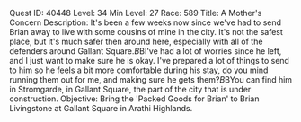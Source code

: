 Quest ID: 40448
Level: 34
Min Level: 27
Race: 589
Title: A Mother's Concern
Description: It's been a few weeks now since we've had to send Brian away to live with some cousins of mine in the city. It's not the safest place, but it's much safer then around here, especially with all of the defenders around Gallant Square.$B$BI've had a lot of worries since he left, and I just want to make sure he is okay. I've prepared a lot of things to send to him so he feels a bit more comfortable during his stay, do you mind running them out for me, and making sure he gets them?$B$BYou can find him in Stromgarde, in Gallant Square, the part of the city that is under construction.
Objective: Bring the 'Packed Goods for Brian' to Brian Livingstone at Gallant Square in Arathi Highlands.

